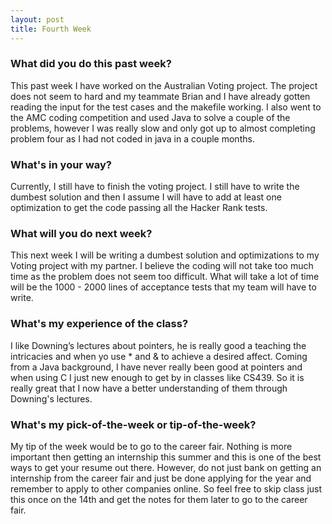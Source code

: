 ```yaml
---
layout: post
title: Fourth Week
---
```

### What did you do this past week?
  This past week I have worked on the Australian Voting project. The project does not seem to hard and my teammate Brian and I have already gotten reading the input for the test cases and the makefile working. I also went to the AMC coding competition and used Java to solve a couple of the problems, however I was really slow and only got up to almost completing problem four as I had not coded in java in a couple months.
  
### What's in your way?
   Currently, I still have to finish the voting project. I still have to write the dumbest solution and then I assume I will have to add at least one optimization to get the code passing all the Hacker Rank tests.
### What will you do next week?
   This next week I will be writing a dumbest solution and optimizations to my Voting project with my partner. I believe the coding will not take too much time as the problem does not seem too difficult. What will take a lot of time will be the 1000 - 2000 lines of acceptance tests that my team will have to write.

### What's my experience of the class?
   I like Downing’s lectures about pointers, he is really good a teaching the intricacies and when yo use * and & to achieve a desired affect. Coming from a Java background, I have never really been good at pointers and when using C I just new enough to get by in classes like CS439. So it is really great that I now have a better understanding of them through Downing's lectures.

### What's my pick-of-the-week or tip-of-the-week?
   My tip of the week would be to go to the career fair. Nothing is more important then getting an internship this summer and this is one of the best ways to get your resume out there. However, do not just bank on getting an internship from the career fair and just be done applying for the year and remember to apply to other companies online. So feel free to skip class just this once on the 14th and get the notes for them later to go to the career fair.
